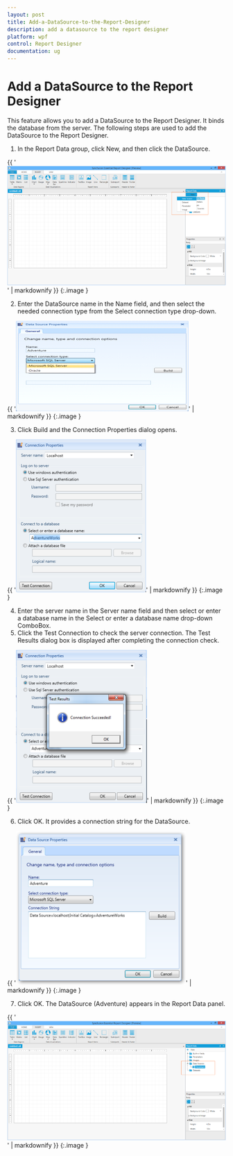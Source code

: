 ```yaml
---
layout: post
title: Add-a-DataSource-to-the-Report-Designer
description: add a datasource to the report designer
platform: wpf
control: Report Designer
documentation: ug
---
```


# Add a DataSource to the Report Designer

This feature allows you to add a DataSource to the Report Designer. It binds the database from the server. The following steps are used to add the DataSource to the Report Designer.

1. In the Report Data group, click New, and then click the DataSource.



{{ '![C:/Users/arshiazeba/AppData/Local/Microsoft/Windows/Temporary Internet Files/Content.Word/Fig7.png](Add-a-DataSource-to-the-Report-Designer_images/Add-a-DataSource-to-the-Report-Designer_img1.png)' | markdownify }}
{:.image }


2. Enter the DataSource name in the Name field, and then select the needed connection type from the Select connection type drop-down.



{{ '![](Add-a-DataSource-to-the-Report-Designer_images/Add-a-DataSource-to-the-Report-Designer_img2.png)' | markdownify }}
{:.image }


3. Click Build and the Connection Properties dialog opens.



{{ '![C:/Users/radhas/Desktop/IMG1.png](Add-a-DataSource-to-the-Report-Designer_images/Add-a-DataSource-to-the-Report-Designer_img3.png)' | markdownify }}
{:.image }


4. Enter the server name in the Server name field and then select or enter a database name in the Select or enter a database name drop-down ComboBox.
5. Click the Test Connection to check the server connection. The Test Results dialog box is displayed after completing the connection check.





{{ '![C:/Users/radhas/Desktop/IMG2.png](Add-a-DataSource-to-the-Report-Designer_images/Add-a-DataSource-to-the-Report-Designer_img4.png)' | markdownify }}
{:.image }


6. Click OK. It provides a connection string for the DataSource. 



{{ '![C:/Users/radhas/Desktop/sshot-1.png](Add-a-DataSource-to-the-Report-Designer_images/Add-a-DataSource-to-the-Report-Designer_img5.png)' | markdownify }}
{:.image }


7. Click OK. The DataSource (Adventure) appears in the Report Data panel.

{{ '![C:/Users/arshiazeba/AppData/Local/Microsoft/Windows/Temporary Internet Files/Content.Word/Fig12.png](Add-a-DataSource-to-the-Report-Designer_images/Add-a-DataSource-to-the-Report-Designer_img6.png)' | markdownify }}
{:.image }


